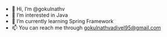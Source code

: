 - 👋 Hi, I’m @gokulnathv
- 👀 I’m interested in Java
- 🌱 I’m currently learning Spring Framework
- 📫 You can reach me through gokulnathvadivel95@gmail.com
<!---
gokulnathv/gokulnathv is a ✨ special ✨ repository because its `README.md` (this file) appears on your GitHub profile.
You can click the Preview link to take a look at your changes.
--->
